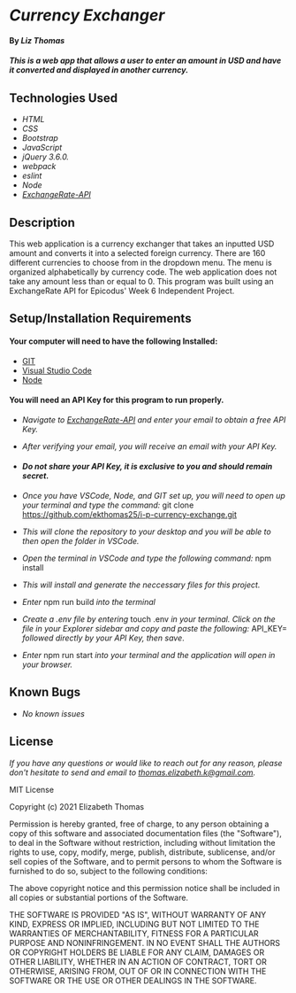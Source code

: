 # _Currency Exchanger_

#### By _Liz Thomas_

#### _This is a web app that allows a user to enter an amount in USD and have it converted and displayed in another currency._

## Technologies Used

* _HTML_
* _CSS_
* _Bootstrap_
* _JavaScript_
* _jQuery 3.6.0._
* _webpack_
* _eslint_
* _Node_
* _[ExchangeRate-API](https://www.exchangerate-api.com/)_


## Description

This web application is a currency exchanger that takes an inputted USD amount and converts it into a selected foreign currency. There are 160 different currencies to choose from in the dropdown menu. The menu is organized alphabetically by currency code. The web application does not take any amount less than or equal to 0. This program was built using an ExchangeRate API for Epicodus' Week 6 Independent Project.

## Setup/Installation Requirements

#### Your computer will need to have the following Installed:
* [GIT](https://docs.github.com/en/get-started/quickstart/set-up-git)
* [Visual Studio Code](https://code.visualstudio.com/download)
* [Node](https://nodejs.dev/learn/how-to-install-nodejs)

#### You will need an API Key for this program to run properly.
  * _Navigate to [ExchangeRate-API](https://www.exchangerate-api.com/) and enter your email to obtain a free API Key._
  * _After verifying your email, you will receive an email with your API Key._
  * #### _Do not share your API Key, it is exclusive to you and should remain secret._

* _Once you have VSCode, Node, and GIT set up, you will need to open up your terminal and type the command:_ git clone https://github.com/ekthomas25/i-p-currency-exchange.git

* _This will clone the repository to your desktop and you will be able to then open the folder in VSCode._
* _Open the terminal in VSCode and type the following command:_ npm install
* _This will install and generate the neccessary files for this project._
* _Enter_ npm run build _into the terminal_
* _Create a .env file by entering_ touch .env _in your terminal. Click on the file in your Explorer sidebar and copy and paste the following:_ API_KEY= _followed directly by your API Key, then save_.
* _Enter_ npm run start _into your terminal and the application will open in your browser._

## Known Bugs

* _No known issues_

## License

_If you have any questions or would like to reach out for any reason, please don't hesitate to send and email to [thomas.elizabeth.k@gmail.com](mailto:thomas.elizabeth.k@gmail.com)._

MIT License

Copyright (c) 2021 Elizabeth Thomas

Permission is hereby granted, free of charge, to any person obtaining a copy
of this software and associated documentation files (the "Software"), to deal
in the Software without restriction, including without limitation the rights
to use, copy, modify, merge, publish, distribute, sublicense, and/or sell
copies of the Software, and to permit persons to whom the Software is
furnished to do so, subject to the following conditions:

The above copyright notice and this permission notice shall be included in all
copies or substantial portions of the Software.

THE SOFTWARE IS PROVIDED "AS IS", WITHOUT WARRANTY OF ANY KIND, EXPRESS OR
IMPLIED, INCLUDING BUT NOT LIMITED TO THE WARRANTIES OF MERCHANTABILITY,
FITNESS FOR A PARTICULAR PURPOSE AND NONINFRINGEMENT. IN NO EVENT SHALL THE
AUTHORS OR COPYRIGHT HOLDERS BE LIABLE FOR ANY CLAIM, DAMAGES OR OTHER
LIABILITY, WHETHER IN AN ACTION OF CONTRACT, TORT OR OTHERWISE, ARISING FROM,
OUT OF OR IN CONNECTION WITH THE SOFTWARE OR THE USE OR OTHER DEALINGS IN THE
SOFTWARE.